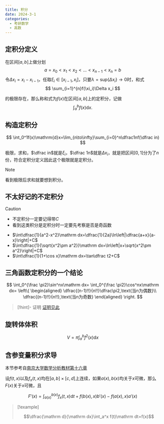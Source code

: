 ```yaml
---
title: 积分
date: 2024-3-1
categories:
  - 考研数学
  - 高数
---
```


## 定积分定义

在区间$[a,b]$上做分划
$$
a=x_0<x_1<x_2<...<x_{n-1}<x_n=b
$$
令$\Delta x_i=x_i-x_{i-1}$，任取$\xi_i\in[x_{i-1},x_i]$，只要$\lambda=\mathrm{sup}\{\Delta x_i\}\to 0$时，和式
$$
\sum_{i=1}^{n}f(\xi_i)\Delta x_i
$$

的极限存在，那么称和式为$f(x)$在区间$[a,b]$上的定积分，记做
$$
\int_a^b f(x)\mathrm{d}x.
$$

## 构造定积分

$$
\int_0^1f(x)\mathrm{d}x=\lim_{n\to\infty}\sum_{i=0}^n\dfrac1nf(\dfrac in)
$$

极限，求和，$\dfrac in$就是$\xi_i$，$\dfrac 1n$就是$\Delta x_i$，就是把区间$[0,1]$分为了$n$份，符合定积分定义因此这个极限就是定积分。

>[!note]
> 看到极限后求和就要想到积分。

## 不太好记的不定积分

>[!caution]
>
> - 不定积分一定要记得带$C$
> - 看到这类积分是定积分时一定要先考察是否是奇函数

- $\int\dfrac{1}{a^2-x^2}\mathrm dx=\dfrac{1}{2a}\ln\left|\dfrac{a+x}{a-x}\right|+C$
- $\int\dfrac{1}{\sqrt{x^2\pm a^2}}\mathrm dx=\ln\left|x+\sqrt{x^2\pm a^2}\right|+C$
- $\int\dfrac{1}{1+\cos x}\mathrm dx=\tan\dfrac t2+C$

## 三角函数定积分的一个结论

$$
\int_0^{\frac \pi2}\sin^nx\mathrm dx=
\int_0^{\frac \pi2}\cos^nx\mathrm dx=
\left\{
\begin{aligned}
\dfrac{(n-1)!!}{n!!}\dfrac\pi2,\text{当n为偶数}\\
\dfrac{(n-1)!!}{n!!},\text{当n为奇数}
\end{aligned}
\right.
$$

>[!hint]- 证明
> [证明见此](https://www.zhihu.com/question/364635137?utm_id=0)

## 旋转体体积

$$
V=\pi\int_a^bf^2(x)\mathrm dx
$$

## 含参变量积分求导

本节参考自[南京大学数学分析教材第十六章](http://maths.nju.edu.cn/~meijq/calculus/ch16_sec1-2.pdf)


设$f(t,x)$以及$f_x(t,x)$均在$[a,b]\times[c,d]$上连续，如果$a(x),b(x)$均关于$x$可微，那么$F(x)$关于$x$可微，且

$$
F'(x)=\int_{a(x)}^{b(x)}f_x(t,x)\mathrm dt+f(b(x),x)b'(x)-f(a(x),x)a'(x)
$$

>[!example]
>
> $$\dfrac{\mathrm d}{\mathrm dx}\int_a^x f(t)\mathrm dt=f(x)$$

